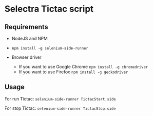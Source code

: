 # Selectra Tictac script

## Requirements
- NodeJS and NPM
- `npm install -g selenium-side-runner`

- Browser driver
    - If you want to use Google Chrome `npm install -g chromedriver`
    - If you want to use Firefox `npm install -g geckodriver`


## Usage

For run Tictac:
`selenium-side-runner TictacStart.side`

For stop Tictac:
`selenium-side-runner TictacStop.side`
